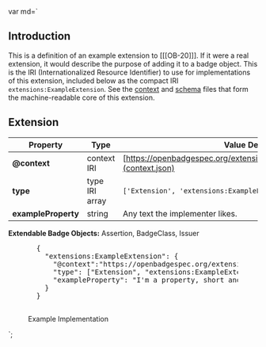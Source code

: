 var md=`

## Introduction

This is a definition of an example extension to [[[OB-20]]]. If it were a real extension, it would describe the purpose of adding it to a badge object. This is the IRI (Internationalized Resource Identifier) to use for implementations of this extension, included below as the compact IRI <code>extensions:ExampleExtension</code>. See the [context](context.json) and [schema](schema.json) files that form the machine-readable core of this extension.

## Extension

Property     | Type        | Value Description
-------------|-------------|---------
**@context** | context IRI | [https://openbadgespec.org/extensions/exampleExtension/context.json](context.json)
**type**    | type IRI array |<code>['Extension', 'extensions:ExampleExtension']</code>
**exampleProperty** | string | Any text the implementer likes.

**Extendable Badge Objects:**
Assertion, BadgeClass, Issuer

<figure class="example">
  <pre>
  {
    "extensions:ExampleExtension": {
      "@context":"https://openbadgespec.org/extensions/exampleExtension/context.json",
      "type": ["Extension", "extensions:ExampleExtension"],
      "exampleProperty": "I'm a property, short and sweet."
    }
  }
  </pre>
  <figcaption>Example Implementation</figcaption>
</figure>

`;
